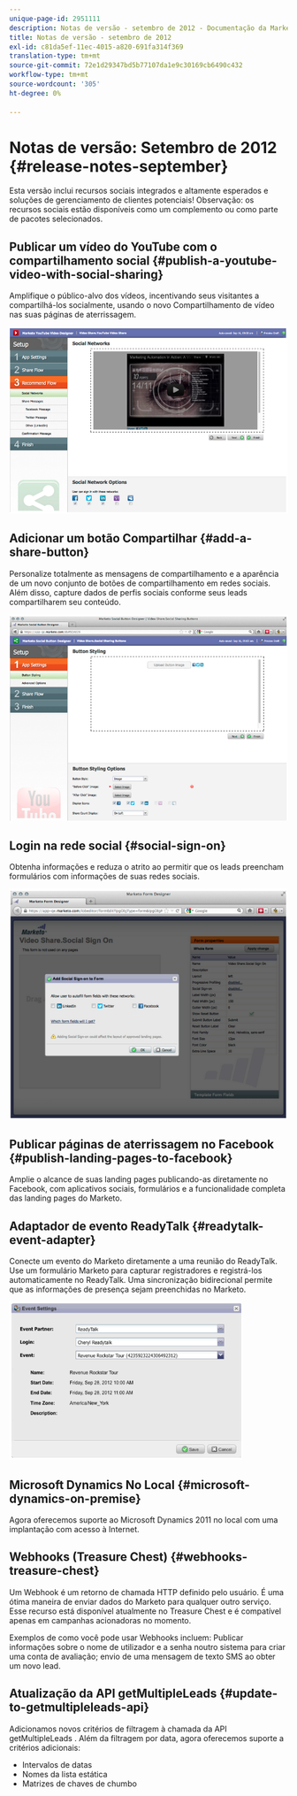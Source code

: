 ```yaml
---
unique-page-id: 2951111
description: Notas de versão - setembro de 2012 - Documentação da Marketo - Documentação do produto
title: Notas de versão - setembro de 2012
exl-id: c81da5ef-11ec-4015-a820-691fa314f369
translation-type: tm+mt
source-git-commit: 72e1d29347bd5b77107da1e9c30169cb6490c432
workflow-type: tm+mt
source-wordcount: '305'
ht-degree: 0%

---
```


# Notas de versão: Setembro de 2012 {#release-notes-september}

Esta versão inclui recursos sociais integrados e altamente esperados e soluções de gerenciamento de clientes potenciais! Observação: os recursos sociais estão disponíveis como um complemento ou como parte de pacotes selecionados.

## Publicar um vídeo do YouTube com o compartilhamento social {#publish-a-youtube-video-with-social-sharing}

Amplifique o público-alvo dos vídeos, incentivando seus visitantes a compartilhá-los socialmente, usando o novo Compartilhamento de vídeo nas suas páginas de aterrissagem.

![](assets/image2014-9-23-10-3a39-3a21.png)

## Adicionar um botão Compartilhar {#add-a-share-button}

Personalize totalmente as mensagens de compartilhamento e a aparência de um novo conjunto de botões de compartilhamento em redes sociais. Além disso, capture dados de perfis sociais conforme seus leads compartilharem seu conteúdo.

![](assets/image2014-9-23-10-3a39-3a46.png)

## Login na rede social {#social-sign-on}

Obtenha informações e reduza o atrito ao permitir que os leads preencham formulários com informações de suas redes sociais.

![](assets/image2014-9-23-10-3a40-3a2.png)

## Publicar páginas de aterrissagem no Facebook {#publish-landing-pages-to-facebook}

Amplie o alcance de suas landing pages publicando-as diretamente no Facebook, com aplicativos sociais, formulários e a funcionalidade completa das landing pages do Marketo.

## Adaptador de evento ReadyTalk {#readytalk-event-adapter}

Conecte um evento do Marketo diretamente a uma reunião do ReadyTalk. Use um formulário Marketo para capturar registradores e registrá-los automaticamente no ReadyTalk. Uma sincronização bidirecional permite que as informações de presença sejam preenchidas no Marketo.

![](assets/image2014-9-23-10-3a40-3a16.png)

## Microsoft Dynamics No Local {#microsoft-dynamics-on-premise}

Agora oferecemos suporte ao Microsoft Dynamics 2011 no local com uma implantação com acesso à Internet.

## Webhooks (Treasure Chest) {#webhooks-treasure-chest}

Um Webhook é um retorno de chamada HTTP definido pelo usuário. É uma ótima maneira de enviar dados do Marketo para qualquer outro serviço. Esse recurso está disponível atualmente no Treasure Chest e é compatível apenas em campanhas acionadoras no momento.

Exemplos de como você pode usar Webhooks incluem: Publicar informações sobre o nome de utilizador e a senha noutro sistema para criar uma conta de avaliação; envio de uma mensagem de texto SMS ao obter um novo lead.

## Atualização da API getMultipleLeads {#update-to-getmultipleleads-api}

Adicionamos novos critérios de filtragem à chamada da API getMultipleLeads . Além da filtragem por data, agora oferecemos suporte a critérios adicionais:

* Intervalos de datas
* Nomes da lista estática
* Matrizes de chaves de chumbo
